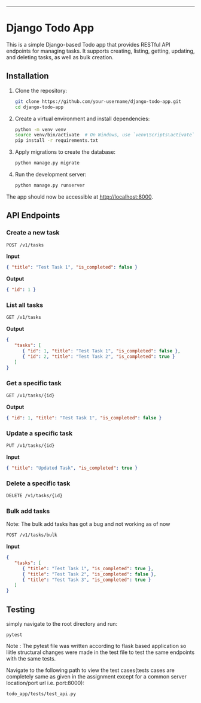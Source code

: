 
---

# Django Todo App

This is a simple Django-based Todo app that provides RESTful API endpoints for managing tasks. It supports creating, listing, getting, updating, and deleting tasks, as well as bulk creation.

## Installation

1. Clone the repository:

   ```bash
   git clone https://github.com/your-username/django-todo-app.git
   cd django-todo-app
   ```

2. Create a virtual environment and install dependencies:

   ```bash
   python -m venv venv
   source venv/bin/activate  # On Windows, use `venv\Scripts\activate`
   pip install -r requirements.txt
   ```

3. Apply migrations to create the database:

   ```bash
   python manage.py migrate
   ```

4. Run the development server:

   ```bash
   python manage.py runserver
   ```

The app should now be accessible at [http://localhost:8000](http://localhost:8000).

## API Endpoints

### Create a new task

```bash
POST /v1/tasks
```

**Input**

```json
{ "title": "Test Task 1", "is_completed": false }
```

**Output**

```json
{ "id": 1 }
```

### List all tasks

```bash
GET /v1/tasks
```

**Output**

```json
{
   "tasks": [
      { "id": 1, "title": "Test Task 1", "is_completed": false },
      { "id": 2, "title": "Test Task 2", "is_completed": true }
   ]
}
```

### Get a specific task

```bash
GET /v1/tasks/{id}
```

**Output**

```json
{ "id": 1, "title": "Test Task 1", "is_completed": false }
```

### Update a specific task

```bash
PUT /v1/tasks/{id}
```

**Input**

```json
{ "title": "Updated Task", "is_completed": true }
```

### Delete a specific task

```bash
DELETE /v1/tasks/{id}
```

### Bulk add tasks
Note: The bulk add tasks has got a bug and not working as of now

```bash
POST /v1/tasks/bulk
```

**Input**

```json
{
   "tasks": [
      { "title": "Test Task 1", "is_completed": true },
      { "title": "Test Task 2", "is_completed": false },
      { "title": "Test Task 3", "is_completed": true }
   ]
}
```

## Testing

<!-- To run tests, use the following command in a new terminal while the django development server is still running:

```bash
python manage.py test
``` 
or 
-->
simply navigate to the root directory and run:
```
pytest
```
Note : The pytest file was written according to flask based application so liitle structural changes were made in the test file to test the same endpoints with the same tests.

Navigate to the following path to view the test cases(tests cases are completely same as given in the assignment except for a common server location/port url i.e. port:8000):

```
todo_app/tests/test_api.py
```